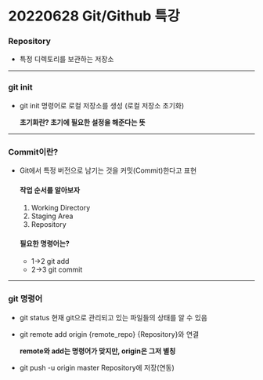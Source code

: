 # 20220628 Git/Github 특강


### Repository
* 특정 디렉토리를 보관하는 저장소
---
### git init
* git init 명령어로 로컬 저장소를 생성 (로컬 저장소 초기화)

    **초기화란? 초기에 필요한 설정을 해준다는 뜻**
---
### Commit이란?
* Git에서 특정 버전으로 남기는 것을 커밋(Commit)한다고 표현

    #### 작업 순서를 알아보자
    1. Working Directory
    2. Staging Area
    3. Repository

    #### 필요한 명령어는?
    * 1->2 git add
    * 2->3 git commit
---
### git 명령어
* git status 현재 git으로 관리되고 있는 파일들의 상태를 알 수 있음
* git remote add origin {remote_repo} {Repository}와 연결

    **remote와 add는 명령어가 맞지만, origin은 그저 별칭**
* git push -u origin master Repository에 저장(연동)

